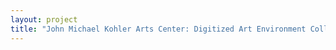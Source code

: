 ```yaml
--- 
layout: project 
title: "John Michael Kohler Arts Center: Digitized Art Environment Collections and Study Materials" 
---
```




